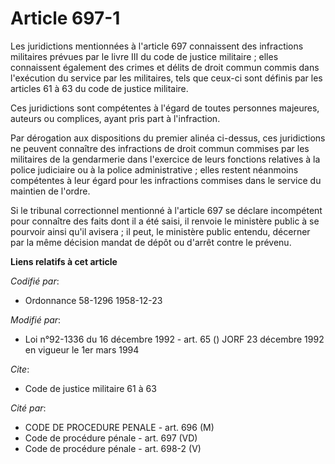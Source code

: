 # Article 697-1

Les juridictions mentionnées à l'article 697 connaissent des infractions militaires prévues par le livre III du code de
justice militaire ; elles connaissent également des crimes et délits de droit commun commis dans l'exécution du service par
les militaires, tels que ceux-ci sont définis par les articles 61 à 63 du code de justice militaire.

Ces juridictions sont compétentes à l'égard de toutes personnes majeures, auteurs ou complices, ayant pris part à
l'infraction.

Par dérogation aux dispositions du premier alinéa ci-dessus, ces juridictions ne peuvent connaître des infractions de droit
commun commises par les militaires de la gendarmerie dans l'exercice de leurs fonctions relatives à la police judiciaire ou à
la police administrative ; elles restent néanmoins compétentes à leur égard pour les infractions commises dans le service du
maintien de l'ordre.

Si le tribunal correctionnel mentionné à l'article 697 se déclare incompétent pour connaître des faits dont il a été saisi,
il renvoie le ministère public à se pourvoir ainsi qu'il avisera ; il peut, le ministère public entendu, décerner par la même
décision mandat de dépôt ou d'arrêt contre le prévenu.

**Liens relatifs à cet article**

_Codifié par_:

  - Ordonnance 58-1296 1958-12-23

_Modifié par_:

  - Loi n°92-1336 du 16 décembre 1992 - art. 65 () JORF 23 décembre 1992 en vigueur le 1er mars 1994

_Cite_:

  - Code de justice militaire 61 à 63

_Cité par_:

  - CODE DE PROCEDURE PENALE - art. 696 (M)
  - Code de procédure pénale - art. 697 (VD)
  - Code de procédure pénale - art. 698-2 (V)
